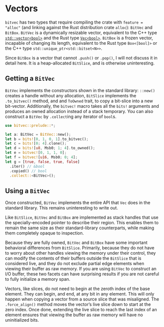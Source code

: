 # Vectors

`bitvec` has two types that require compiling the crate with `feature = "alloc"`
(and linking against the Rust distribution crate `alloc`): `BitVec` and
`BitBox`. `BitVec` is a dynamically resizable vector, equivalent to the C++ type
[`std::vector<bool>`] and the Rust type [`Vec<bool>`]. `BitBox` is a frozen
vector, incapable of changing its length, equivalent to the Rust type
`Box<[bool]>` or the C++ type `std::unique_ptr<std::bitset<N>>`.

Since `BitBox` is a vector that cannot `.push()` or `.pop()`, I will not discuss
it in detail here. It is a heap-allocated `BitSlice`, and is otherwise
uninteresting.

## Getting a `BitVec`

`BitVec` implements the constructors shown in the standard library: `::new()`
creates a handle without any allocation, `BitSlice` implements the
`.to_bitvec()` method, and and `ToOwned` trait, to copy a bit-slice into a new
bit-vector. Additionally, the `bitvec!` macro takes all the `bits!` arguments
and produces an owned allocation instead of a stack temporary. You can also
construct a `BitVec` by `.collect`ing any iterator of `bool`s.

```rust
use bitvec::prelude::*;

let a: BitVec = BitVec::new();
let b = bits![0, 1, 0, 1].to_bitvec();
let c = bits![0; 4].clone();
let d = bits![u8, Msb0; 1; 4].to_owned();
let e = bitvec![0, 1, 1, 0];
let f = bitvec![u16, Msb0; 0; 4];
let g = [true, false, true, false]
  .iter() // &bool
  .copied() // bool
  .collect::<BitVec>();
```

## Using a `BitVec`

Once constructed, `BitVec` implements the entire API that `Vec` does in the
standard library. This remains uninteresting to write out.

Like `BitSlice`, `BitVec` and `BitBox` are implemented as stack handles that use
the specially-encoded pointer to describe their region. This enables them to
remain the same size as their standard-library counterparts, while making them
completely opaque to inspection.

Because they are fully owned, `BitVec` and `BitBox` have some important
behavioral differences from `BitSlice`. Primarily, because they do not have to
worry about other handles viewing the memory under their control, they can
modify the contents of their buffers outside the `BitSlice` that is considered
live, and they do not exclude partial edge elements when viewing their buffer as
raw memory. If you are using `BitVec` to construct an I/O buffer, these two
facets can have surprising results if you are not careful to fully initialize a
memory span.

Vectors, like slices, do not need to begin at the zeroth index of the base
element. They can begin, and end, at any bit in any element. This will only
happen when copying a vector from a source slice that was misaligned. The
`.force_align()` method moves the vector’s live slice down to start at the zero
index. Once done, extending the live slice to reach the last index of an element
ensures that viewing the buffer as raw memory will have no uninitialized bits.

[`Vec<bool>`]: https://doc.rust-lang.org/stable/alloc/vec/struct.Vec.html "Vec API documentation"
[`std::vector<bool>`]: https://en.cppreference.com/w/cpp/container/vector_bool "C++ std::vector<bool> documentation"
